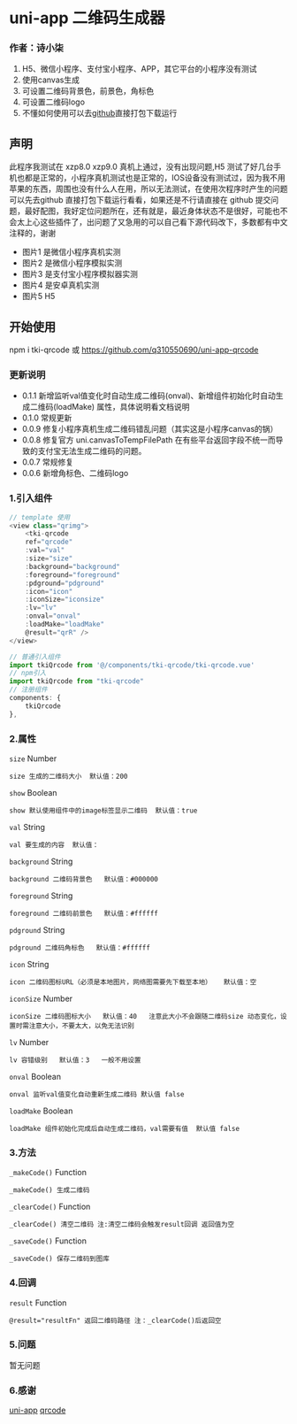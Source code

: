 # uni-app 二维码生成器
### 作者：诗小柒

1. H5、微信小程序、支付宝小程序、APP，其它平台的小程序没有测试
2. 使用canvas生成  
3. 可设置二维码背景色，前景色，角标色  
4. 可设置二维码logo  
5. 不懂如何使用可以去[github](https://github.com/q310550690/uni-app-qrcode)直接打包下载运行

## 声明
此程序我测试在 xzp8.0 xzp9.0 真机上通过，没有出现问题,H5 测试了好几台手机也都是正常的，小程序真机测试也是正常的，IOS设备没有测试过，因为我不用苹果的东西，周围也没有什么人在用，所以无法测试，在使用次程序时产生的问题可以先去github 直接打包下载运行看看，如果还是不行请直接在 github 提交问题，最好配图，我好定位问题所在，还有就是，最近身体状态不是很好，可能也不会太上心这些插件了，出问题了又急用的可以自己看下源代码改下，多数都有中文注释的，谢谢
+ 图片1 是微信小程序真机实测
+ 图片2 是微信小程序模拟实测
+ 图片3 是支付宝小程序模拟器实测
+ 图片4 是安卓真机实测
+ 图片5 H5

## 开始使用

npm i tki-qrcode
或
https://github.com/q310550690/uni-app-qrcode

### 更新说明

* 0.1.1 新增监听val值变化时自动生成二维码(onval)、新增组件初始化时自动生成二维码(loadMake) 属性，具体说明看文档说明
* 0.1.0 常规更新
* 0.0.9 修复小程序真机生成二维码错乱问题（其实这是小程序canvas的锅）
* 0.0.8 修复官方 uni.canvasToTempFilePath 在有些平台返回字段不统一而导致的支付宝无法生成二维码的问题。
* 0.0.7 常规修复
* 0.0.6 新增角标色、二维码logo 

### 1.引入组件
```javascript
// template 使用
<view class="qrimg">
    <tki-qrcode
    ref="qrcode"
    :val="val"
    :size="size"
    :background="background"
    :foreground="foreground"
    :pdground="pdground"
    :icon="icon"
    :iconSize="iconsize"
    :lv="lv" 
    :onval="onval"
    :loadMake="loadMake"
    @result="qrR" />
</view>

// 普通引入组件
import tkiQrcode from '@/components/tki-qrcode/tki-qrcode.vue'
// npm引入
import tkiQrcode from "tki-qrcode"
// 注册组件
components: {
    tkiQrcode
},
```

### 2.属性
`size` Number
```
size 生成的二维码大小  默认值：200
```
`show` Boolean
```
show 默认使用组件中的image标签显示二维码  默认值：true
```
`val` String
```
val 要生成的内容  默认值：
```
`background` String 
```
background 二维码背景色   默认值：#000000
```
`foreground` String 
```
foreground 二维码前景色   默认值：#ffffff
```
`pdground` String 
```
pdground 二维码角标色   默认值：#ffffff
```
`icon` String 
```
icon 二维码图标URL（必须是本地图片，网络图需要先下载至本地）   默认值：空
```
`iconSize` Number 
```
iconSize 二维码图标大小   默认值：40   注意此大小不会跟随二维码size 动态变化，设置时需注意大小，不要太大，以免无法识别
```
`lv` Number 
```
lv 容错级别   默认值：3   一般不用设置
```
`onval` Boolean 
```
onval 监听val值变化自动重新生成二维码 默认值 false
```
`loadMake` Boolean 
```
loadMake 组件初始化完成后自动生成二维码，val需要有值  默认值 false
```

### 3.方法
`_makeCode()` Function
```
_makeCode() 生成二维码
```
`_clearCode()` Function
```
_clearCode() 清空二维码 注:清空二维码会触发result回调 返回值为空
```
`_saveCode()` Function
```
_saveCode() 保存二维码到图库
```

### 4.回调
`result` Function
```
@result="resultFn" 返回二维码路径 注：_clearCode()后返回空
```

### 5.问题
暂无问题

### 6.感谢

[uni-app](https://uniapp.dcloud.io/ "uni-app")
[qrcode](https://github.com/aralejs/qrcode "qrcode")